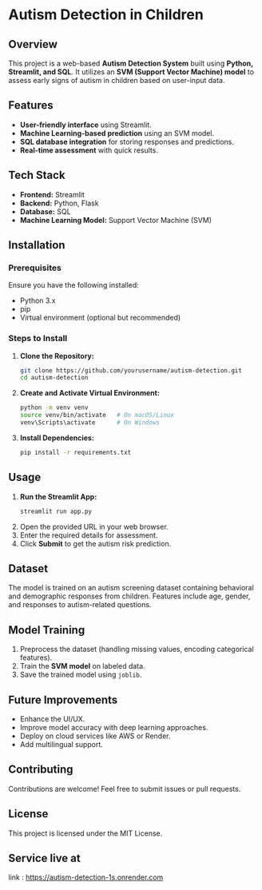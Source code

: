 # Autism Detection in Children

## Overview
This project is a web-based **Autism Detection System** built using **Python, Streamlit, and SQL**. It utilizes an **SVM (Support Vector Machine) model** to assess early signs of autism in children based on user-input data.

## Features
- **User-friendly interface** using Streamlit.
- **Machine Learning-based prediction** using an SVM model.
- **SQL database integration** for storing responses and predictions.
- **Real-time assessment** with quick results.

## Tech Stack
- **Frontend:** Streamlit
- **Backend:** Python, Flask
- **Database:** SQL
- **Machine Learning Model:** Support Vector Machine (SVM)

## Installation
### Prerequisites
Ensure you have the following installed:
- Python 3.x
- pip
- Virtual environment (optional but recommended)

### Steps to Install
1. **Clone the Repository:**
   ```sh
   git clone https://github.com/yourusername/autism-detection.git
   cd autism-detection
   ```
2. **Create and Activate Virtual Environment:**
   ```sh
   python -m venv venv
   source venv/bin/activate   # On macOS/Linux
   venv\Scripts\activate      # On Windows
   ```
3. **Install Dependencies:**
   ```sh
   pip install -r requirements.txt
   ```

## Usage
1. **Run the Streamlit App:**
   ```sh
   streamlit run app.py
   ```
2. Open the provided URL in your web browser.
3. Enter the required details for assessment.
4. Click **Submit** to get the autism risk prediction.

## Dataset
The model is trained on an autism screening dataset containing behavioral and demographic responses from children. Features include age, gender, and responses to autism-related questions.

## Model Training
1. Preprocess the dataset (handling missing values, encoding categorical features).
2. Train the **SVM model** on labeled data.
3. Save the trained model using `joblib`.

## Future Improvements
- Enhance the UI/UX.
- Improve model accuracy with deep learning approaches.
- Deploy on cloud services like AWS or Render.
- Add multilingual support.

## Contributing
Contributions are welcome! Feel free to submit issues or pull requests.

## License
This project is licensed under the MIT License.

## Service live at 
link : https://autism-detection-1s.onrender.com



